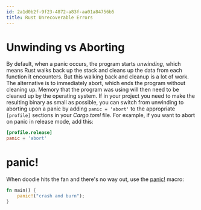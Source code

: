 ```yaml
---
id: 2a1d0b2f-9f23-4872-a83f-aa01a84756b5
title: Rust Unrecoverable Errors
---
```


# Unwinding vs Aborting

By default, when a panic occurs, the program starts *unwinding*, which
means Rust walks back up the stack and cleans up the data from each
function it encounters. But this walking back and cleanup is a lot of
work. The alternative is to immediately abort, which ends the program
without cleaning up. Memory that the program was using will then need to
be cleaned up by the operating system. If in your project you need to
make the resulting binary as small as possible, you can switch from
unwinding to aborting upon a panic by adding `panic = 'abort'` to the
appropriate `[profile]` sections in your *Cargo.toml* file. For example,
if you want to abort on panic in release mode, add this:

``` toml
[profile.release]
panic = 'abort'
```

# panic!

When doodie hits the fan and there's no way out, use the
[panic!](https://doc.rust-lang.org/std/macro.panic.html) macro:

``` rust
fn main() {
    panic!("crash and burn");
}
```
